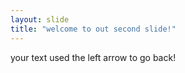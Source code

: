 ```yaml
---
layout: slide
title: "welcome to out second slide!"
---
```

your text
used the left arrow to go back!
